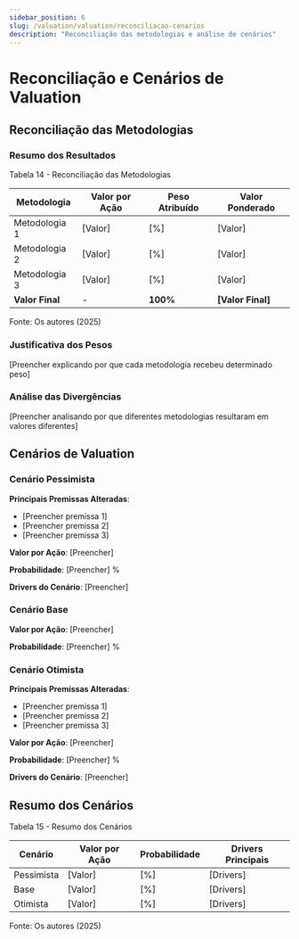 ```yaml
---
sidebar_position: 6
slug: /valuation/valuation/reconciliacao-cenarios
description: "Reconciliação das metodologias e análise de cenários"
---
```


# Reconciliação e Cenários de Valuation

## Reconciliação das Metodologias

### Resumo dos Resultados

<p style={{textAlign: 'center'}}>Tabela 14 - Reconciliação das Metodologias</p>

| Metodologia | Valor por Ação | Peso Atribuído | Valor Ponderado |
|-------------|----------------|----------------|-----------------|
| Metodologia 1 | [Valor] | [%] | [Valor] |
| Metodologia 2 | [Valor] | [%] | [Valor] |
| Metodologia 3 | [Valor] | [%] | [Valor] |
| **Valor Final** | - | **100%** | **[Valor Final]** |

<p style={{textAlign: 'center'}}>Fonte: Os autores (2025)</p>

### Justificativa dos Pesos

[Preencher explicando por que cada metodologia recebeu determinado peso]

### Análise das Divergências

[Preencher analisando por que diferentes metodologias resultaram em valores diferentes]

## Cenários de Valuation

### Cenário Pessimista

**Principais Premissas Alteradas**:
- [Preencher premissa 1]
- [Preencher premissa 2]
- [Preencher premissa 3]

**Valor por Ação**: [Preencher]

**Probabilidade**: [Preencher] %

**Drivers do Cenário**: [Preencher]

### Cenário Base

**Valor por Ação**: [Preencher]

**Probabilidade**: [Preencher] %

### Cenário Otimista

**Principais Premissas Alteradas**:
- [Preencher premissa 1]
- [Preencher premissa 2]
- [Preencher premissa 3]

**Valor por Ação**: [Preencher]

**Probabilidade**: [Preencher] %

**Drivers do Cenário**: [Preencher]

## Resumo dos Cenários

<p style={{textAlign: 'center'}}>Tabela 15 - Resumo dos Cenários</p>

| Cenário | Valor por Ação | Probabilidade | Drivers Principais |
|---------|----------------|---------------|-------------------|
| Pessimista | [Valor] | [%] | [Drivers] |
| Base | [Valor] | [%] | [Drivers] |
| Otimista | [Valor] | [%] | [Drivers] |

<p style={{textAlign: 'center'}}>Fonte: Os autores (2025)</p>
